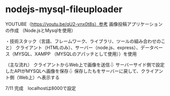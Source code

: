 # nodejs-mysql-fileuploader

YOUTUBE（https://youtu.be/qU2-vnx0t8s）参考
画像投稿アプリケーションの作成
（Node.jsとMysqlを使用）

・技術スタック（言語、フレームワーク、ライブラリ、ツールの組み合わせのこと）
クライアント（HTMLのみ）、サーバー（node.js、express）、データベース（MYSQL、XAMPP （MYSQLのアパッチとして使用））を使用

（主な流れ）
クライアントからWeb上で画像を送信⇩
サーバーサイド側で設定したAPIがMYSQLへ画像を保存⇩
保存したもをサーバーに戻して、クライアント側（Web上）へ表示する

7/11  完成　localhostは8000で設定
